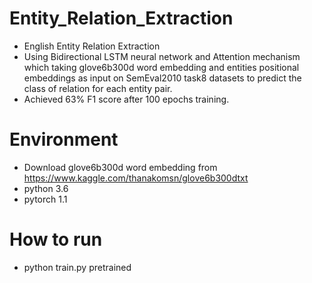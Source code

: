 # Entity_Relation_Extraction
- English Entity Relation Extraction 
- Using Bidirectional LSTM neural network and Attention mechanism which taking glove6b300d word embedding and entities positional embeddings as input on SemEval2010 task8 datasets to predict the class of relation for each entity pair.
- Achieved 63% F1 score after 100 epochs training.

# Environment 
- Download glove6b300d word embedding from https://www.kaggle.com/thanakomsn/glove6b300dtxt
- python 3.6
- pytorch 1.1

# How to run
- python train.py pretrained
